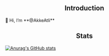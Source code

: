 <div>
  <h2 align="center">Introduction</h1>
  <p>👋 Hi, I’m **@AkkeAtli**</p>
</div>



<div> 
  <h2 align="center">Stats</h2>

  [![Anurag's GitHub stats](https://github-readme-stats.vercel.app/api?username=AkkeAtli&show_icons=true&theme=merko)](https://github.com/anuraghazra/github-readme-stats)

  <!--
  ## WakaTime
  [![willianrod's wakatime stats](https://github-readme-stats.vercel.app/api/wakatime?username=AkkeAtli)](https://github.com/anuraghazra/github-readme-stats)
  -->

</div>
